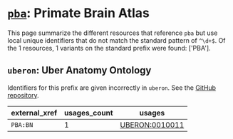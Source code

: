 # [`pba`](https://bioregistry.io/pba): Primate Brain Atlas

This page summarize the different resources that reference `pba`
but use local unique identifiers that do not match the standard pattern of
`^\d+$`. Of the 1 resources,
1 variants on the standard prefix were found: ['PBA'].

## `uberon`: Uber Anatomy Ontology

Identifiers for this prefix are given incorrectly in `uberon`. See the [GitHub repository](https://github.com/obophenotype/uberon).

| external_xref   |   usages_count | usages                                                  |
|-----------------|----------------|---------------------------------------------------------|
| `PBA:BN`        |              1 | [UBERON:0010011](https://bioregistry.io/UBERON:0010011) |

